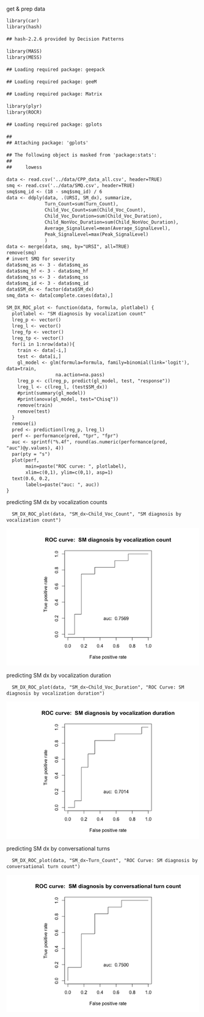 get & prep data

    library(car)
    library(hash)

    ## hash-2.2.6 provided by Decision Patterns

    library(MASS)
    library(MESS)

    ## Loading required package: geepack

    ## Loading required package: geeM

    ## Loading required package: Matrix

    library(plyr)
    library(ROCR)

    ## Loading required package: gplots

    ## 
    ## Attaching package: 'gplots'

    ## The following object is masked from 'package:stats':
    ## 
    ##     lowess

    data <- read.csv('../data/CPP_data_all.csv', header=TRUE)
    smq <- read.csv('../data/SMQ.csv', header=TRUE)
    smq$smq_id <- (18 - smq$smq_id) / 6
    data <- ddply(data, .(URSI, SM_dx), summarize,
                  Turn_Count=sum(Turn_Count),
                  Child_Voc_Count=sum(Child_Voc_Count),
                  Child_Voc_Duration=sum(Child_Voc_Duration),
                  Child_NonVoc_Duration=sum(Child_NonVoc_Duration),
                  Average_SignalLevel=mean(Average_SignalLevel),
                  Peak_SignalLevel=max(Peak_SignalLevel)
                  )
    data <- merge(data, smq, by="URSI", all=TRUE)
    remove(smq)
    # invert SMQ for severity
    data$smq_as <- 3 - data$smq_as
    data$smq_hf <- 3 - data$smq_hf
    data$smq_ss <- 3 - data$smq_ss
    data$smq_id <- 3 - data$smq_id
    data$SM_dx <- factor(data$SM_dx)
    smq_data <- data[complete.cases(data),]

    SM_DX_ROC_plot <- function(data, formula, plotlabel) {
      plotlabel <- "SM diagnosis by vocalization count"
      lreg_p <- vector()
      lreg_l <- vector()
      lreg_fp <- vector()
      lreg_tp <- vector()
      for(i in 1:nrow(data)){
        train <- data[-i,]
        test <- data[i,]
        gl_model <- glm(formula=formula, family=binomial(link='logit'), data=train,
                      na.action=na.pass)
        lreg_p <- c(lreg_p, predict(gl_model, test, "response"))
        lreg_l <- c(lreg_l, (test$SM_dx))
        #print(summary(gl_model))
        #print(anova(gl_model, test="Chisq"))
        remove(train)
        remove(test)
      }
      remove(i)
      pred <- prediction(lreg_p, lreg_l)
      perf <- performance(pred, "tpr", "fpr")
      auc <- sprintf("%.4f", round(as.numeric(performance(pred, "auc")@y.values), 4))
      par(pty = "s")
      plot(perf,
           main=paste("ROC curve: ", plotlabel),
           xlim=c(0,1), ylim=c(0,1), asp=1)
      text(0.6, 0.2,
           labels=paste("auc: ", auc))
    }

predicting SM dx by vocalization counts

      SM_DX_ROC_plot(data, "SM_dx~Child_Voc_Count", "SM diagnosis by vocalization count")

![](ROC_curves_files/figure-markdown_strict/predicting%20SM%20dx%20by%20vocalization%20counts-1.png)

predicting SM dx by vocalization duration

      SM_DX_ROC_plot(data, "SM_dx~Child_Voc_Duration", "ROC Curve: SM diagnosis by vocalization duration")

![](ROC_curves_files/figure-markdown_strict/predicting%20SM%20dx%20by%20vocalization%20duration-1.png)

predicting SM dx by conversational turns

      SM_DX_ROC_plot(data, "SM_dx~Turn_Count", "ROC Curve: SM diagnosis by conversational turn count")

![](ROC_curves_files/figure-markdown_strict/predicting%20SM%20dx%20by%20conversational%20turns-1.png)
